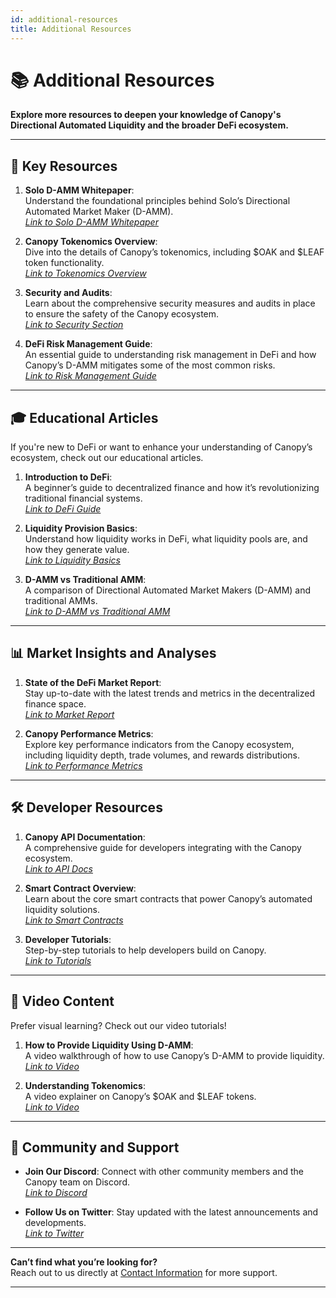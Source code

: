 ```yaml
---
id: additional-resources
title: Additional Resources
---
```


# 📚 Additional Resources

**Explore more resources to deepen your knowledge of Canopy's Directional Automated Liquidity and the broader DeFi ecosystem.**

---

## 🔗 **Key Resources**

1. **Solo D-AMM Whitepaper**:  
   Understand the foundational principles behind Solo’s Directional Automated Market Maker (D-AMM).  
   _[Link to Solo D-AMM Whitepaper](#)_  

2. **Canopy Tokenomics Overview**:  
   Dive into the details of Canopy’s tokenomics, including $OAK and $LEAF token functionality.  
   _[Link to Tokenomics Overview](#)_  

3. **Security and Audits**:  
   Learn about the comprehensive security measures and audits in place to ensure the safety of the Canopy ecosystem.  
   _[Link to Security Section](../autonomous-system-aegis-contract/security-measures-and-audits)_  

4. **DeFi Risk Management Guide**:  
   An essential guide to understanding risk management in DeFi and how Canopy’s D-AMM mitigates some of the most common risks.  
   _[Link to Risk Management Guide](#)_  

---

## 🎓 **Educational Articles**

If you're new to DeFi or want to enhance your understanding of Canopy’s ecosystem, check out our educational articles.

1. **Introduction to DeFi**:  
   A beginner’s guide to decentralized finance and how it’s revolutionizing traditional financial systems.  
   _[Link to DeFi Guide](#)_  

2. **Liquidity Provision Basics**:  
   Understand how liquidity works in DeFi, what liquidity pools are, and how they generate value.  
   _[Link to Liquidity Basics](#)_  

3. **D-AMM vs Traditional AMM**:  
   A comparison of Directional Automated Market Makers (D-AMM) and traditional AMMs.  
   _[Link to D-AMM vs Traditional AMM](#)_  

---

## 📊 **Market Insights and Analyses**

1. **State of the DeFi Market Report**:  
   Stay up-to-date with the latest trends and metrics in the decentralized finance space.  
   _[Link to Market Report](#)_  

2. **Canopy Performance Metrics**:  
   Explore key performance indicators from the Canopy ecosystem, including liquidity depth, trade volumes, and rewards distributions.  
   _[Link to Performance Metrics](#)_  

---

## 🛠️ **Developer Resources**

1. **Canopy API Documentation**:  
   A comprehensive guide for developers integrating with the Canopy ecosystem.  
   _[Link to API Docs](#)_  

2. **Smart Contract Overview**:  
   Learn about the core smart contracts that power Canopy’s automated liquidity solutions.  
   _[Link to Smart Contracts](#)_  

3. **Developer Tutorials**:  
   Step-by-step tutorials to help developers build on Canopy.  
   _[Link to Tutorials](#)_  

---

## 🎥 **Video Content**

Prefer visual learning? Check out our video tutorials!

1. **How to Provide Liquidity Using D-AMM**:  
   A video walkthrough of how to use Canopy’s D-AMM to provide liquidity.  
   _[Link to Video](#)_  

2. **Understanding Tokenomics**:  
   A video explainer on Canopy’s $OAK and $LEAF tokens.  
   _[Link to Video](#)_  

---

## 📢 **Community and Support**

- **Join Our Discord**: Connect with other community members and the Canopy team on Discord.  
  _[Link to Discord](#)_  

- **Follow Us on Twitter**: Stay updated with the latest announcements and developments.  
  _[Link to Twitter](#)_  

---

**Can’t find what you’re looking for?**  
Reach out to us directly at [Contact Information](../contact-us/contact-information) for more support.

---
